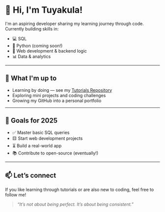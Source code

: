 # 👋 Hi, I'm Tuyakula!

I'm an aspiring developer sharing my learning journey through code.
Currently building skills in:
- 💻 SQL
- 🐍 Python (coming soon!)
- 🧱 Web development & backend logic
- 📊 Data & analytics

---

## 🧠 What I'm up to

- Learning by doing — see my [Tutorials Repository](https://github.com/Tuyapandu/mysql-select-tutorials)
- Exploring mini projects and coding challenges
- Growing my GitHub into a personal portfolio

---

## 🚀 Goals for 2025

- ✅ Master basic SQL queries
- 🟨 Start web development projects
- ⏳ Build a real-world app
- 📚 Contribute to open-source (eventually!)

---

## 📫 Let’s connect

If you like learning through tutorials or are also new to coding, feel free to follow me!

> *“It’s not about being perfect. It’s about being consistent.”*
